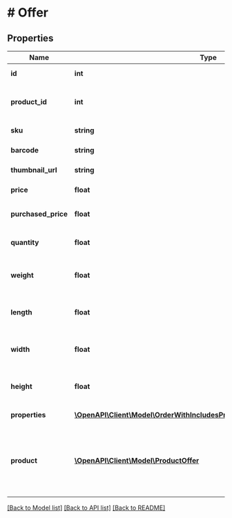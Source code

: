 # # Offer

## Properties

Name | Type | Description | Notes
------------ | ------------- | ------------- | -------------
**id** | **int** | Ідентифікатор варіанту товару | [optional]
**product_id** | **int** | Ідентифікатор товару до якого відноситься варіант | [optional]
**sku** | **string** | SKU варіанту товару | [optional]
**barcode** | **string** | Штрих-код товару | [optional]
**thumbnail_url** | **string** | Зображення варіанту товару | [optional]
**price** | **float** | Вартість варіанту товару | [optional]
**purchased_price** | **float** | Закупівельна вартість варіанту товару | [optional]
**quantity** | **float** | Загальна кількість залишків | [optional]
**weight** | **float** | Вага варіанту товару в системних одиницях | [optional]
**length** | **float** | Довжина варіанту товару в системних одиницях | [optional]
**width** | **float** | Ширина варіанту товару в системних одиницях | [optional]
**height** | **float** | Висота варіанту товару в системних одиницях | [optional]
**properties** | [**\OpenAPI\Client\Model\OrderWithIncludesProductsInnerOfferPropertiesInner[]**](OrderWithIncludesProductsInnerOfferPropertiesInner.md) | Властивості варіанту товару | [optional]
**product** | [**\OpenAPI\Client\Model\ProductOffer**](ProductOffer.md) | Інформація про товар якому належить варіант. Приходить тільки якщо вказати &#x60;include&#x3D;product&#x60; | [optional]

[[Back to Model list]](../../README.md#models) [[Back to API list]](../../README.md#endpoints) [[Back to README]](../../README.md)
